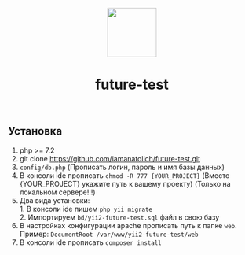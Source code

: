 <p align="center">
    <a href="https://github.com/yiisoft" target="_blank">
        <img src="https://avatars0.githubusercontent.com/u/993323" height="100px">
    </a>
    <h1 align="center">future-test</h1>
    <br>
</p>

Установка
------------

1. php >= 7.2
2. git clone https://github.com/iamanatolich/future-test.git
3. `config/db.php` (Прописать логин, пароль и имя базы данных)
4. В консоли ide прописать `chmod -R 777 {YOUR_PROJECT}` (Вместо {YOUR_PROJECT} укажите путь к вашему проекту) (Только на локальном сервере!!!)
5. Два вида установки: <br>
        1. В консоли ide пишем `php yii migrate`<br>
        2. Импортируем `bd/yii2-future-test.sql` файл в свою базу
        <br>
6. В настройках конфигурации apache прописать путь к папке `web`. Пример: `DocumentRoot /var/www/yii2-future-test/web`
7. В консоли ide прописать `composer install`